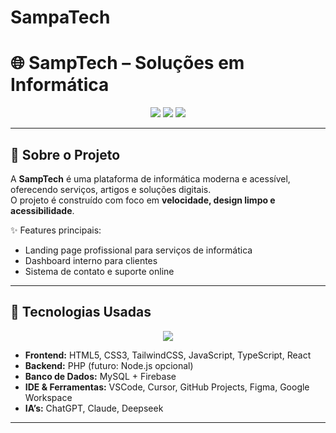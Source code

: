 # SampaTech
# 🌐 SampTech – Soluções em Informática

<p align="center">
  <img src="https://img.shields.io/badge/Status-Em%20Desenvolvimento-yellow?style=for-the-badge" />
  <img src="https://img.shields.io/badge/Made%20with-❤️-red?style=for-the-badge" />
  <img src="https://img.shields.io/github/languages/top/SeuUser/SampTech?style=for-the-badge" />
</p>

---

## 📖 Sobre o Projeto

A **SampTech** é uma plataforma de informática moderna e acessível, oferecendo serviços, artigos e soluções digitais.  
O projeto é construído com foco em **velocidade, design limpo e acessibilidade**.  

✨ Features principais:
- Landing page profissional para serviços de informática  
- Dashboard interno para clientes  
- Sistema de contato e suporte online  


---

## 🚀 Tecnologias Usadas

<p align="center">
  <img src="https://skillicons.dev/icons?i=html,css,tailwind,js,ts,php,mysql,react,firebase,vscode,github" />
</p>

- **Frontend:** HTML5, CSS3, TailwindCSS, JavaScript, TypeScript, React  
- **Backend:** PHP (futuro: Node.js opcional)  
- **Banco de Dados:** MySQL + Firebase  
- **IDE & Ferramentas:** VSCode, Cursor, GitHub Projects, Figma, Google Workspace  
- **IA’s:** ChatGPT, Claude, Deepseek  

---



